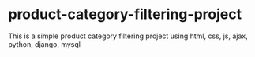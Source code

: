 # product-category-filtering-project
This is a simple product category filtering project using html, css, js, ajax, python, django, mysql 
